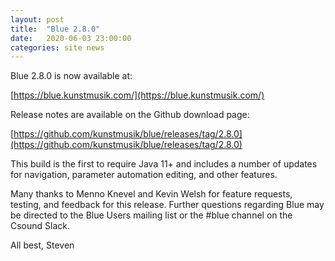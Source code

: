 ```yaml
---
layout: post
title:  "Blue 2.8.0"
date:   2020-06-03 23:00:00
categories: site news 
---
```

Blue 2.8.0 is now available at:

[https://blue.kunstmusik.com/](https://blue.kunstmusik.com/)

Release notes are available on the Github download page:

[https://github.com/kunstmusik/blue/releases/tag/2.8.0](https://github.com/kunstmusik/blue/releases/tag/2.8.0)


This build is the first to require Java 11+ and includes a number of updates for navigation, parameter automation editing, and other features.

Many thanks to Menno Knevel and Kevin Welsh for feature requests, testing, and feedback for this release. Further questions regarding Blue may be directed to the Blue Users mailing list or the #blue channel on the Csound Slack.  

All best,
Steven
